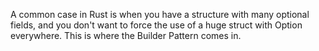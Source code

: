 A common case in Rust is when you have a structure with many optional fields, and you don't want to force the use of a huge struct with Option<T> everywhere. This is where the Builder Pattern comes in.
